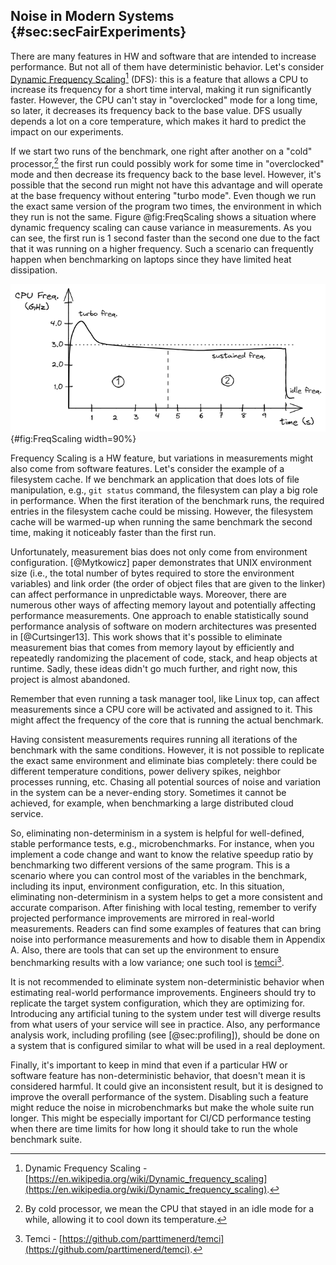 

## Noise in Modern Systems {#sec:secFairExperiments}

There are many features in HW and software that are intended to increase performance. But not all of them have deterministic behavior. Let's consider [Dynamic Frequency Scaling](https://en.wikipedia.org/wiki/Dynamic_frequency_scaling)[^11] (DFS): this is a feature that allows a CPU to increase its frequency for a short time interval, making it run significantly faster. However, the CPU can't stay in "overclocked" mode for a long time, so later, it decreases its frequency back to the base value. DFS usually depends a lot on a core temperature, which makes it hard to predict the impact on our experiments.

If we start two runs of the benchmark, one right after another on a "cold" processor,[^1] the first run could possibly work for some time in "overclocked" mode and then decrease its frequency back to the base level. However, it's possible that the second run might not have this advantage and will operate at the base frequency without entering "turbo mode". Even though we run the exact same version of the program two times, the environment in which they run is not the same. Figure @fig:FreqScaling shows a situation where dynamic frequency scaling can cause variance in measurements. As you can see, the first run is 1 second faster than the second one due to the fact that it was running on a higher frequency. Such a scenario can frequently happen when benchmarking on laptops since they have limited heat dissipation.

![Variance in performance caused by frequency scaling: the first run is 1 second faster than the second.](../../img/measurements/FreqScaling.jpg){#fig:FreqScaling width=90%}

Frequency Scaling is a HW feature, but variations in measurements might also come from software features. Let's consider the example of a filesystem cache. If we benchmark an application that does lots of file manipulation, e.g., `git status` command, the filesystem can play a big role in performance. When the first iteration of the benchmark runs, the required entries in the filesystem cache could be missing. However, the filesystem cache will be warmed-up when running the same benchmark the second time, making it noticeably faster than the first run.

Unfortunately, measurement bias does not only come from environment configuration. [@Mytkowicz] paper demonstrates that UNIX environment size (i.e., the total number of bytes required to store the environment variables) and link order (the order of object files that are given to the linker) can affect performance in unpredictable ways. Moreover, there are numerous other ways of affecting memory layout and potentially affecting performance measurements. One approach to enable statistically sound performance analysis of software on modern architectures was presented in [@Curtsinger13]. This work shows that it's possible to eliminate measurement bias that comes from memory layout by efficiently and repeatedly randomizing the placement of code, stack, and heap objects at runtime. Sadly, these ideas didn't go much further, and right now, this project is almost abandoned.

Remember that even running a task manager tool, like Linux top, can affect measurements since a CPU core will be activated and assigned to it. This might affect the frequency of the core that is running the actual benchmark.

Having consistent measurements requires running all iterations of the benchmark with the same conditions. However, it is not possible to replicate the exact same environment and eliminate bias completely: there could be different temperature conditions, power delivery spikes, neighbor processes running, etc. Chasing all potential sources of noise and variation in the system can be a never-ending story. Sometimes it cannot be achieved, for example, when benchmarking a large distributed cloud service.

So, eliminating non-determinism in a system is helpful for well-defined, stable performance tests, e.g., microbenchmarks. For instance, when you implement a code change and want to know the relative speedup ratio by benchmarking two different versions of the same program. This is a scenario where you can control most of the variables in the benchmark, including its input, environment configuration, etc. In this situation, eliminating non-determinism in a system helps to get a more consistent and accurate comparison. After finishing with local testing, remember to verify projected performance improvements are mirrored in real-world measurements. Readers can find some examples of features that can bring noise into performance measurements and how to disable them in Appendix A. Also, there are tools that can set up the environment to ensure benchmarking results with a low variance; one such tool is [temci](https://github.com/parttimenerd/temci)[^14].

It is not recommended to eliminate system non-deterministic behavior when estimating real-world performance improvements. Engineers should try to replicate the target system configuration, which they are optimizing for. Introducing any artificial tuning to the system under test will diverge results from what users of your service will see in practice. Also, any performance analysis work, including profiling (see [@sec:profiling]), should be done on a system that is configured similar to what will be used in a real deployment.

Finally, it's important to keep in mind that even if a particular HW or software feature has non-deterministic behavior, that doesn't mean it is considered harmful. It could give an inconsistent result, but it is designed to improve the overall performance of the system. Disabling such a feature might reduce the noise in microbenchmarks but make the whole suite run longer. This might be especially important for CI/CD performance testing when there are time limits for how long it should take to run the whole benchmark suite.

[^1]: By cold processor, we mean the CPU that stayed in an idle mode for a while, allowing it to cool down its temperature. 
[^11]: Dynamic Frequency Scaling - [https://en.wikipedia.org/wiki/Dynamic_frequency_scaling](https://en.wikipedia.org/wiki/Dynamic_frequency_scaling).
[^14]: Temci - [https://github.com/parttimenerd/temci](https://github.com/parttimenerd/temci).

